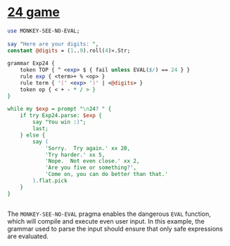 [1]: https://rosettacode.org/wiki/24_game

# [24 game][1]

```perl
use MONKEY-SEE-NO-EVAL;
 
say "Here are your digits: ", 
constant @digits = (1..9).roll(4)».Str;
 
grammar Exp24 {
    token TOP { ^ <exp> $ { fail unless EVAL($/) == 24 } }
    rule exp { <term>+ % <op> }
    rule term { '(' <exp> ')' | <@digits> }
    token op { < + - * / > }
}
 
while my $exp = prompt "\n24? " {
    if try Exp24.parse: $exp {
        say "You win :)";
        last;
    } else {
        say (
            'Sorry.  Try again.' xx 20,
            'Try harder.' xx 5,
            'Nope.  Not even close.' xx 2,
            'Are you five or something?',
            'Come on, you can do better than that.'
        ).flat.pick
    }
}
 
```


The `MONKEY-SEE-NO-EVAL` pragma enables the dangerous `EVAL` function, which will compile and execute even user input. In this example, the grammar used to parse the input should ensure that only safe expressions are evaluated.